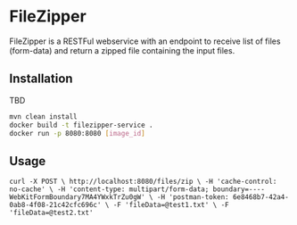 # FileZipper

FileZipper is a RESTFul webservice with an endpoint to receive list of files (form-data) and return a zipped file containing the input files.

## Installation

TBD

```bash
mvn clean install
docker build -t filezipper-service .
docker run -p 8080:8080 [image_id]
```

## Usage

```
curl -X POST \ http://localhost:8080/files/zip \ -H 'cache-control: no-cache' \ -H 'content-type: multipart/form-data; boundary=----WebKitFormBoundary7MA4YWxkTrZu0gW' \ -H 'postman-token: 6e8468b7-42a4-0ab8-4f08-21c42cfc696c' \ -F 'fileData=@test1.txt' \ -F 'fileData=@test2.txt'

```
